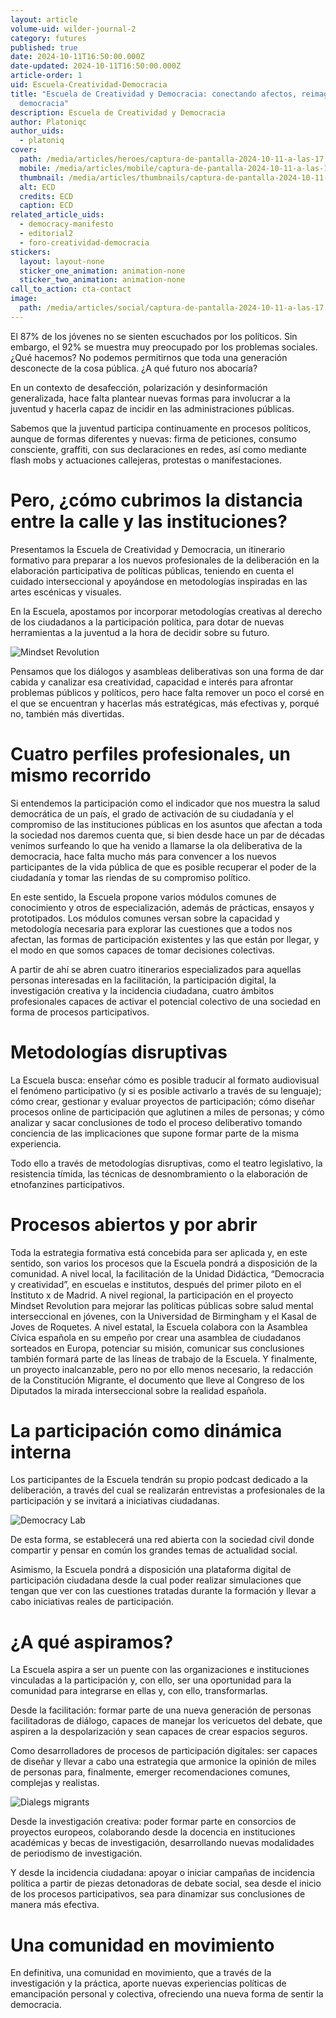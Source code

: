 ```yaml
---
layout: article
volume-uid: wilder-journal-2
category: futures
published: true
date: 2024-10-11T16:50:00.000Z
date-updated: 2024-10-11T16:50:00.000Z
article-order: 1
uid: Escuela-Creatividad-Democracia
title: "Escuela de Creatividad y Democracia: conectando afectos, reimaginando la
  democracia"
description: Escuela de Creatividad y Democracia
author: Platoniqc
author_uids:
  - platoniq
cover:
  path: /media/articles/heroes/captura-de-pantalla-2024-10-11-a-las-17.03.21.png
  mobile: /media/articles/mobile/captura-de-pantalla-2024-10-11-a-las-17.03.21.png
  thumbnail: /media/articles/thumbnails/captura-de-pantalla-2024-10-11-a-las-17.03.21.png
  alt: ECD
  credits: ECD
  caption: ECD
related_article_uids:
  - democracy-manifesto
  - editorial2
  - foro-creatividad-democracia
stickers:
  layout: layout-none
  sticker_one_animation: animation-none
  sticker_two_animation: animation-none
call_to_action: cta-contact
image:
  path: /media/articles/social/captura-de-pantalla-2024-10-11-a-las-17.03.21.png
---
```

El 87% de los jóvenes no se sienten escuchados por los políticos. Sin embargo, el 92% se muestra muy preocupado por los problemas sociales. ¿Qué hacemos? No podemos permitirnos que toda una generación desconecte de la cosa pública. ¿A qué futuro nos abocaría?

En un contexto de desafección, polarización y desinformación generalizada, hace falta plantear nuevas formas para involucrar a la juventud y hacerla capaz de incidir en las administraciones públicas.

Sabemos que la juventud participa continuamente en procesos políticos, aunque de formas diferentes y nuevas: firma de peticiones, consumo consciente, graffiti, con sus declaraciones en redes, así como mediante flash mobs y actuaciones callejeras, protestas o manifestaciones.

# Pero, ¿cómo cubrimos la distancia entre la calle y las instituciones?

Presentamos la Escuela de Creatividad y Democracia, un itinerario formativo para preparar a los nuevos profesionales de la deliberación en la elaboración participativa de políticas públicas, teniendo en cuenta el cuidado interseccional y apoyándose en metodologías inspiradas en las artes escénicas y visuales. 

En la Escuela, apostamos por incorporar metodologías creativas al derecho de los ciudadanos a la participación política, para dotar de nuevas herramientas a la juventud a la hora de decidir sobre su futuro.

![Mindset Revolution](/media/photo_2024-10-11_10-14-37.jpg "MR")

Pensamos que los diálogos y asambleas deliberativas son una forma de dar cabida y canalizar esa creatividad, capacidad e interés para afrontar problemas públicos y políticos, pero hace falta remover un poco el corsé en el que se encuentran y hacerlas más estratégicas, más efectivas y, porqué no, también más divertidas.

# Cuatro perfiles profesionales, un mismo recorrido

Si entendemos la participación como el indicador que nos muestra la salud democrática de un país, el grado de activación de su ciudadanía y el compromiso de las instituciones públicas en los asuntos que afectan a toda la sociedad nos daremos cuenta que, si bien desde hace un par de décadas venimos surfeando lo que ha venido a llamarse la ola deliberativa de la democracia, hace falta mucho más para convencer a los nuevos participantes de la vida pública de que es posible recuperar el poder de la ciudadanía y tomar las riendas de su compromiso político.

En este sentido, la Escuela propone varios módulos comunes de conocimiento y otros de especialización, además de prácticas, ensayos y prototipados. Los módulos comunes versan sobre la capacidad y metodología necesaria para explorar las cuestiones que a todos nos afectan, las formas de participación existentes y las que están por llegar, y el modo en que somos capaces de tomar decisiones colectivas. 

A partir de ahí se abren cuatro itinerarios especializados para aquellas personas interesadas en la facilitación, la participación digital, la investigación creativa y la incidencia ciudadana, cuatro ámbitos profesionales capaces de activar el potencial colectivo de una sociedad en forma de procesos participativos.

# Metodologías disruptivas

La Escuela busca: enseñar cómo es posible traducir al formato audiovisual el fenómeno participativo (y si es posible activarlo a través de su lenguaje); cómo crear, gestionar y evaluar proyectos de participación; cómo diseñar procesos online de participación que aglutinen a miles de personas; y cómo analizar y sacar conclusiones de todo el proceso deliberativo tomando conciencia de las implicaciones que supone formar parte de la misma experiencia.

Todo ello a través de metodologías disruptivas, como el teatro legislativo, la resistencia tímida, las técnicas de desnombramiento o la elaboración de etnofanzines participativos.

# Procesos abiertos y por abrir

Toda la estrategia formativa está concebida para ser aplicada y, en este sentido, son varios los procesos que la Escuela pondrá a disposición de la comunidad. A nivel local, la facilitación de la Unidad Didáctica, “Democracia y creatividad”, en escuelas e institutos, después del primer piloto en el Instituto x de Madrid. A nivel regional, la participación en el proyecto Mindset Revolution para mejorar las políticas públicas sobre salud mental interseccional en jóvenes, con la Universidad de Birmingham y el Kasal de Joves de Roquetes. A nivel estatal, la Escuela colabora con la Asamblea Cívica española en su empeño por crear una asamblea de ciudadanos sorteados en Europa, potenciar su misión, comunicar sus conclusiones también formará parte de las líneas de trabajo de la Escuela. Y finalmente, un proyecto inalcanzable, pero no por ello menos necesario, la redacción de la Constitución Migrante, el documento que lleve al Congreso de los Diputados la mirada interseccional sobre la realidad española.

# La participación como dinámica interna

Los participantes de la Escuela  tendrán su propio podcast dedicado a la deliberación, a través del cual se realizarán entrevistas a profesionales de la participación y se invitará a iniciativas ciudadanas.

![Democracy Lab](/media/photo_5_2024-09-20_12-31-16.jpg "DM")

De esta forma, se establecerá una red abierta con la sociedad civil donde compartir y pensar en común los grandes temas de actualidad social.

Asimismo, la Escuela pondrá a disposición una plataforma digital de participación ciudadana desde la cual poder realizar simulaciones que tengan que ver con las cuestiones tratadas durante la formación y llevar a cabo iniciativas reales de participación.

# ¿A qué aspiramos?

La Escuela aspira a ser un puente con las organizaciones e instituciones vinculadas a la participación y, con ello, ser una oportunidad para la comunidad para integrarse en ellas y, con ello, transformarlas. 

Desde la facilitación: formar parte de una nueva generación de personas facilitadoras de diálogo, capaces de manejar los vericuetos del debate, que aspiren a la despolarización y sean capaces de crear espacios seguros.

Como desarrolladores de procesos de participación digitales: ser capaces de diseñar y llevar a cabo una estrategia que armonice la opinión de miles de personas para, finalmente, emerger recomendaciones comunes, complejas y realistas.

![Dialegs migrants](/media/p1076729.jpg "DM")

Desde la investigación creativa: poder formar parte en consorcios de proyectos europeos, colaborando desde la docencia en instituciones académicas y becas de investigación, desarrollando nuevas modalidades de periodismo de investigación.

Y desde la incidencia ciudadana: apoyar o iniciar campañas de incidencia política a partir de piezas detonadoras de debate social, sea desde el inicio de los procesos participativos, sea para dinamizar sus conclusiones de manera más efectiva.

# Una comunidad en movimiento

En definitiva, una comunidad en movimiento, que a través de la investigación y la práctica, aporte nuevas experiencias políticas de emancipación personal y colectiva,  ofreciendo una nueva forma de sentir la democracia.
